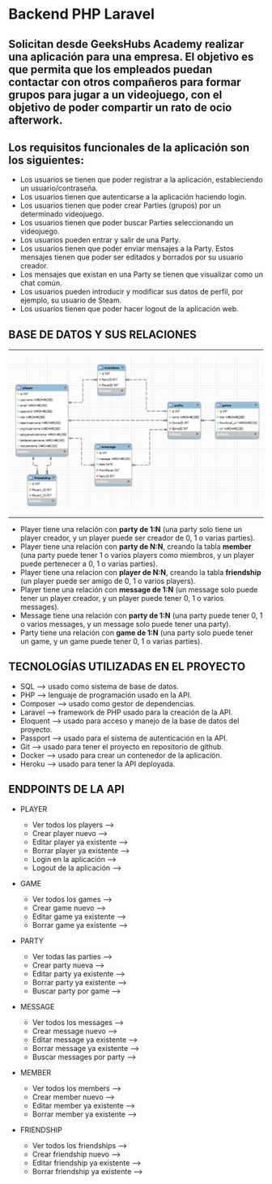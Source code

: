 # Backend PHP Laravel

## Solicitan desde GeeksHubs Academy realizar una aplicación para una empresa. El objetivo es que permita que los empleados puedan contactar con otros compañeros para formar grupos para jugar a un videojuego, con el objetivo de poder compartir un rato de ocio afterwork.

## Los requisitos funcionales de la aplicación son los siguientes:
* Los usuarios se tienen que poder registrar a la aplicación, estableciendo un usuario/contraseña.
* Los usuarios tienen que autenticarse a la aplicación haciendo login.
* Los usuarios tienen que poder crear Parties (grupos) por un determinado videojuego.
* Los usuarios tienen que poder buscar Parties seleccionando un videojuego.
* Los usuarios pueden entrar y salir de una Party.
* Los usuarios tienen que poder enviar mensajes a la Party. Estos mensajes tienen que poder ser editados y borrados por su usuario creador.
* Los mensajes que existan en una Party se tienen que visualizar como un chat común.
* Los usuarios pueden introducir y modificar sus datos de perfil, por ejemplo, su usuario de Steam.
* Los usuarios tienen que poder hacer logout de la aplicación web.

## BASE DE DATOS Y SUS RELACIONES

***
![Base de datos y sus relaciones](./proyecto_backend/app/Images/screenshot1.jpg)
***

* Player tiene una relación con **party de 1:N** (una party solo tiene un player creador, y un player puede ser creador de 0, 1 o varias parties).
* Player tiene una relación con **party de N:N**, creando la tabla **member** (una party puede tener 1 o varios players como miembros, y un player puede pertenecer a 0, 1 o varias parties).
* Player tiene una relacion con **player de N:N**, creando la tabla **friendship** (un player puede ser amigo de 0, 1 o varios players).
* Player tiene una relación con **message de 1:N** (un message solo puede tener un player creador, y un player puede tener 0, 1 o varios messages).
* Message tiene una relación con **party de 1:N** (una party puede tener 0, 1 o varios messages, y un message solo puede tener una party).
* Party tiene una relación con **game de 1:N** (una party solo puede tener un game, y un game puede tener 0, 1 o varias parties).

## TECNOLOGÍAS UTILIZADAS EN EL PROYECTO
* SQL --> usado como sistema de base de datos.
* PHP --> lenguaje de programación usado en la API.
* Composer --> usado como gestor de dependencias.
* Laravel --> framework de PHP usado para la creación de la API.
* Eloquent --> usado para acceso y manejo de la base de datos del proyecto.
* Passport --> usado para el sistema de autenticación en la API.
* Git --> usado para tener el proyecto en repositorio de github.
* Docker --> usado para crear un contenedor de la aplicación.
* Heroku --> usado para tener la API deployada.

## ENDPOINTS DE LA API
* PLAYER
    * Ver todos los players -->
    * Crear player nuevo -->
    * Editar player ya existente -->
    * Borrar player ya existente -->
    * Login en la aplicación --> 
    * Logout de la aplicación -->

* GAME
    * Ver todos los games --> 
    * Crear game nuevo --> 
    * Editar game ya existente --> 
    * Borrar game ya existente --> 

* PARTY
    * Ver todas las parties --> 
    * Crear party nueva --> 
    * Editar party ya existente --> 
    * Borrar party ya existente --> 
    * Buscar party por game --> 

* MESSAGE
    * Ver todos los messages --> 
    * Crear message nuevo --> 
    * Editar message ya existente --> 
    * Borrar message ya existente --> 
    * Buscar messages por party --> 

* MEMBER
    * Ver todos los members --> 
    * Crear member nuevo --> 
    * Editar member ya existente --> 
    * Borrar member ya existente --> 

* FRIENDSHIP
    * Ver todos los friendships --> 
    * Crear friendship nuevo --> 
    * Editar friendship ya existente --> 
    * Borrar friendship ya existente --> 